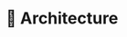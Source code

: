 # 🔨 Architecture

<figure><img src="../assets/Schémas fonctionnels &#x26; Cartes des livrables - Global.png" alt=""><figcaption></figcaption></figure>
